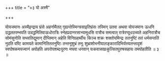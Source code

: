 +++
title = "०३ यो अस्मै"

+++

योयजमानः अस्मैइन्द्राय घ्रंसे अहर्नामैतत् गृह्यन्तेस्मिन्त्रसाइतिघ्रंसः तस्मिन् उतवा अथवा योयजमानः ऊधनि उद्धततरम्भवति उन्नद्धमितिवाऊधोरात्रिः स्नेहप्रदानरसाभ्यामूधसि रात्रौच समत्वात् रात्रेरप्यूधउच्यते अहनिरात्रौच सोमंसुनोति सभवतिद्युमान् दीप्तिमान् अहेति विनिग्रहार्थीयः किञ्च शक्रः शक्तोयमिन्द्रः ततनुष्टिं ततं धर्मसन्ततिं नुदति वष्टि कामयते कामानितिततनुष्टिः तन्तनूशुभ्रं तनूः शुभ्राशोभनीयालङ्कारादिभिर्यस्यतन्तादृशं स्वपोषकमयज्वानं अपोहति अपरोपशब्दःपूरणः मघवा धनवान् यःकवासखःकुत्सितपुरुषसहायः तमपोहतीति ॥ ३ ॥